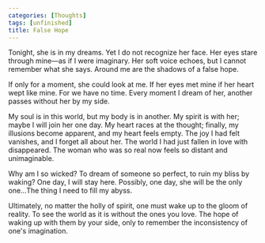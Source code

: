```yaml
---
categories: [Thoughts]
tags: [unfinished]
title: False Hope
--- 
```


Tonight, she is in my dreams. Yet I do not recognize her face. Her eyes stare through mine—as if I were imaginary. Her soft voice echoes, but I cannot remember what she says. Around me are the shadows of a false hope. 

If only for a moment, she could look at me. If her eyes met mine if her heart wept like mine. For we have no time. Every moment I dream of her, another passes without her by my side. 

My soul is in this world, but my body is in another. My spirit is with her; maybe I will join her one day. My heart races at the thought; finally, my illusions become apparent, and my heart feels empty. The joy I had felt vanishes, and I forget all about her. The world I had just fallen in love with disappeared. The woman who was so real now feels so distant and unimaginable. 

Why am I so wicked? To dream of someone so perfect, to ruin my bliss by waking? One day, I will stay here. Possibly, one day, she will be the only one…The thing I need to fill my abyss.

Ultimately, no matter the holly of spirit, one must wake up to the gloom of reality. To see the world as it is without the ones you love. The hope of waking up with them by your side, only to remember the inconsistency of one's imagination.